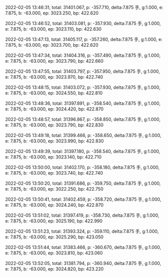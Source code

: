2022-02-05 13:46:31, total: 31401.067, p: -357.710, delta:7.875 手, g:1.000, e: 7.875, b: -63.000, ep: 3023.250, bp: 422.620

2022-02-05 13:46:52, total: 31403.081, p: -357.930, delta:7.875 手, g:1.000, e: 7.875, b: -63.000, ep: 3023.110, bp: 422.630

2022-02-05 13:47:13, total: 31405.117, p: -357.260, delta:7.875 手, g:1.000, e: 7.875, b: -63.000, ep: 3023.700, bp: 422.620

2022-02-05 13:47:34, total: 31404.316, p: -357.490, delta:7.875 手, g:1.000, e: 7.875, b: -63.000, ep: 3023.790, bp: 422.660

2022-02-05 13:47:55, total: 31403.797, p: -357.950, delta:7.875 手, g:1.000, e: 7.875, b: -63.000, ep: 3023.970, bp: 422.740

2022-02-05 13:48:15, total: 31403.072, p: -357.930, delta:7.875 手, g:1.000, e: 7.875, b: -63.000, ep: 3024.550, bp: 422.810

2022-02-05 13:48:36, total: 31397.891, p: -358.540, delta:7.875 手, g:1.000, e: 7.875, b: -63.000, ep: 3024.420, bp: 422.870

2022-02-05 13:48:57, total: 31396.867, p: -358.850, delta:7.875 手, g:1.000, e: 7.875, b: -63.000, ep: 3023.790, bp: 422.830

2022-02-05 13:49:18, total: 31399.466, p: -358.650, delta:7.875 手, g:1.000, e: 7.875, b: -63.000, ep: 3023.990, bp: 422.830

2022-02-05 13:49:39, total: 31397.180, p: -358.540, delta:7.875 手, g:1.000, e: 7.875, b: -63.000, ep: 3023.140, bp: 422.710

2022-02-05 13:50:00, total: 31402.170, p: -358.180, delta:7.875 手, g:1.000, e: 7.875, b: -63.000, ep: 3023.740, bp: 422.740

2022-02-05 13:50:20, total: 31391.686, p: -359.750, delta:7.875 手, g:1.000, e: 7.875, b: -63.000, ep: 3022.250, bp: 422.750

2022-02-05 13:50:41, total: 31402.459, p: -358.720, delta:7.875 手, g:1.000, e: 7.875, b: -63.000, ep: 3024.240, bp: 422.870

2022-02-05 13:51:02, total: 31397.419, p: -358.730, delta:7.875 手, g:1.000, e: 7.875, b: -63.000, ep: 3025.190, bp: 422.990

2022-02-05 13:51:23, total: 31393.324, p: -359.110, delta:7.875 手, g:1.000, e: 7.875, b: -63.000, ep: 3025.290, bp: 423.050

2022-02-05 13:51:44, total: 31383.466, p: -360.670, delta:7.875 手, g:1.000, e: 7.875, b: -63.000, ep: 3023.810, bp: 423.060

2022-02-05 13:52:05, total: 31381.794, p: -360.940, delta:7.875 手, g:1.000, e: 7.875, b: -63.000, ep: 3024.820, bp: 423.220